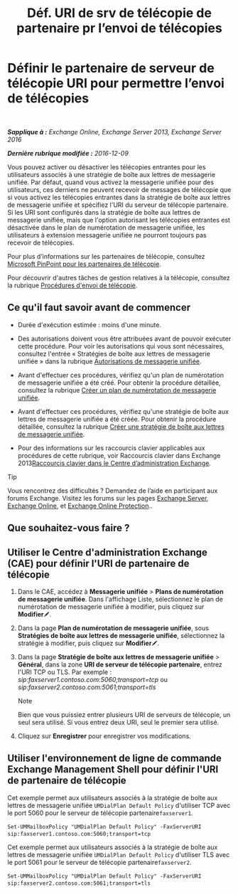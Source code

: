 ﻿---
title: 'Déf. URI de srv de télécopie de partenaire pr l’envoi de télécopies'
TOCTitle: Définir le partenaire de serveur de télécopie URI pour permettre l’envoi de télécopies
ms:assetid: 77a9013b-d76b-4af2-8b2c-cef435cf67af
ms:mtpsurl: https://technet.microsoft.com/fr-fr/library/JJ650873(v=EXCHG.150)
ms:contentKeyID: 52057099
ms.date: 05/23/2018
mtps_version: v=EXCHG.150
ms.translationtype: MT
---

# Définir le partenaire de serveur de télécopie URI pour permettre l’envoi de télécopies

 

_**Sapplique à :** Exchange Online, Exchange Server 2013, Exchange Server 2016_

_**Dernière rubrique modifiée :** 2016-12-09_

Vous pouvez activer ou désactiver les télécopies entrantes pour les utilisateurs associés à une stratégie de boîte aux lettres de messagerie unifiée. Par défaut, quand vous activez la messagerie unifiée pour des utilisateurs, ces derniers ne peuvent recevoir de messages de télécopie que si vous activez les télécopies entrantes dans la stratégie de boîte aux lettres de messagerie unifiée et spécifiez l'URI du serveur de télécopie partenaire. Si les URI sont configurés dans la stratégie de boîte aux lettres de messagerie unifiée, mais que l'option autorisant les télécopies entrantes est désactivée dans le plan de numérotation de messagerie unifiée, les utilisateurs à extension messagerie unifiée ne pourront toujours pas recevoir de télécopies.

Pour plus d’informations sur les partenaires de télécopie, consultez [Microsoft PinPoint pour les partenaires de télécopie](https://go.microsoft.com/fwlink/?linkid=190238).

Pour découvrir d'autres tâches de gestion relatives à la télécopie, consultez la rubrique [Procédures d'envoi de télécopie](faxing-procedures-exchange-2013-help.md).

## Ce qu'il faut savoir avant de commencer

  - Durée d'exécution estimée : moins d'une minute.

  - Des autorisations doivent vous être attribuées avant de pouvoir exécuter cette procédure. Pour voir les autorisations qui vous sont nécessaires, consultez l'entrée « Stratégies de boîte aux lettres de messagerie unifiée » dans la rubrique [Autorisations de messagerie unifiée](unified-messaging-permissions-exchange-2013-help.md).

  - Avant d'effectuer ces procédures, vérifiez qu'un plan de numérotation de messagerie unifiée a été créé. Pour obtenir la procédure détaillée, consultez la rubrique [Créer un plan de numérotation de messagerie unifiée](create-a-um-dial-plan-exchange-2013-help.md).

  - Avant d'effectuer ces procédures, vérifiez qu'une stratégie de boîte aux lettres de messagerie unifiée a été créée. Pour obtenir la procédure détaillée, consultez la rubrique [Créer une stratégie de boîte aux lettres de messagerie unifiée](create-a-um-mailbox-policy-exchange-2013-help.md).

  - Pour des informations sur les raccourcis clavier applicables aux procédures de cette rubrique, voir Raccourcis clavier dans Exchange 2013[Raccourcis clavier dans le Centre d’administration Exchange](keyboard-shortcuts-in-the-exchange-admin-center-exchange-online-protection-help.md).

> [!TIP]
> Vous rencontrez des difficultés ? Demandez de l’aide en participant aux forums Exchange. Visitez les forums sur les pages <a href="https://go.microsoft.com/fwlink/p/?linkid=60612">Exchange Server</a>, <a href="https://go.microsoft.com/fwlink/p/?linkid=267542">Exchange Online</a>, et <a href="https://go.microsoft.com/fwlink/p/?linkid=285351">Exchange Online Protection</a>..


## Que souhaitez-vous faire ?

## Utiliser le Centre d'administration Exchange (CAE) pour définir l'URI de partenaire de télécopie

1.  Dans le CAE, accédez à **Messagerie unifiée** \> **Plans de numérotation de messagerie unifiée**. Dans l'affichage Liste, sélectionnez le plan de numérotation de messagerie unifiée à modifier, puis cliquez sur **Modifier**![Icône Modifier](images/Bb124582.6f53ccb2-1f13-4c02-bea0-30690e6ea71d(EXCHG.150).gif "Icône Modifier").

2.  Dans la page **Plan de numérotation de messagerie unifiée**, sous **Stratégies de boîte aux lettres de messagerie unifiée**, sélectionnez la stratégie à modifier, puis cliquez sur **Modifier**![Icône Modifier](images/Bb124582.6f53ccb2-1f13-4c02-bea0-30690e6ea71d(EXCHG.150).gif "Icône Modifier").

3.  Dans la page **Stratégie de boîte aux lettres de messagerie unifiée** \> **Général**, dans la zone **URI de serveur de télécopie partenaire**, entrez l'URI TCP ou TLS. Par exemple : *sip:faxserver1.contoso.com:5060;transport=tcp* ou *sip:faxserver2.contoso.com:5061;transport=tls*
    
    > [!NOTE]
    > Bien que vous puissiez entrer plusieurs URI de serveurs de télécopie, un seul sera utilisé. Si vous entrez deux URI, seul le premier sera utilisé.


4.  Cliquez sur **Enregistrer** pour enregistrer vos modifications.

## Utiliser l'environnement de ligne de commande Exchange Management Shell pour définir l'URI de partenaire de télécopie

Cet exemple permet aux utilisateurs associés à la stratégie de boîte aux lettres de messagerie unifiée `UMDialPlan Default Policy` d'utiliser TCP avec le port 5060 pour le serveur de télécopie partenaire`faxserver1`.

    Set-UMMailboxPolicy "UMDialPlan Default Policy" -FaxServerURI sip:faxserver1.contoso.com:5060;transport=tcp

Cet exemple permet aux utilisateurs associés à la stratégie de boîte aux lettres de messagerie unifiée `UMDialPlan Default Policy` d'utiliser TLS avec le port 5061 pour le serveur de télécopie partenaire`faxserver2`.

    Set-UMMailboxPolicy "UMDialPlan Default Policy" -FaxServerURI sip:faxserver2.contoso.com:5061;transport=tls

